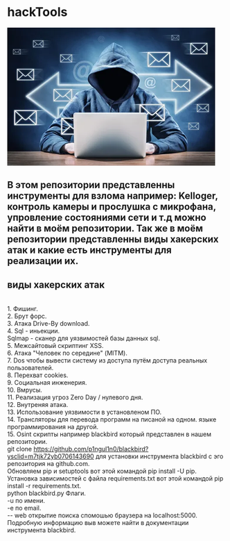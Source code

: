 # hackTools

![bg repozitories](bg.webp)

## В этом репозитории представленны инструменты для взлома например: Kelloger, контроль камеры и прослушка с микрофана, упровление состояниями сети и т.д можно найти в моём репозитории. Так же в моём репозитории представленны виды хакерских атак и какие есть инструменты для реализации их.

## виды хакерских атак 
<br>1. Фишинг.
<br>2. Брут форс.
<br>3. Атака Drive-By download.
<br>4. Sql - иньекции.
<br>    Sqlmap - сканер для уязвимостей базы данных sql.
<br>5. Межсайтовый скриптинг XSS.
<br>6. Атака "Человек по середине" (MITM).
<br>7. Dos чтобы вывести систему из доступа путём доступа реальных пользователей. 
<br>8. Перехват cookies.
<br>9. Социальная инженерия.
<br>10. Вмрусы.
<br>11. Реализация угроз Zero Day / нулевого дня. 
<br>12. Внутреняя атака.
<br>13. Использование уязвимости в установленом ПО.
<br>14. Трансляторы для перевода программ на писаной на одном. языке программирования на другой.
<br>15. Osint скрипты например blackbird который представлен в нашем репозитории.
<br>git clone https://github.com/p1ngul1n0/blackbird?ysclid=m7tjk72yb0706143690 для установки инструмента blackbird с эго репозитория на github.com.
<br>Обновляем pip и setuptools вот этой командой  pip install -U pip.
<br>Установка зависимостей с файла requirements.txt вот этой командой pip install -r requirements.txt.
<br> python blackbird.py Флаги.
<br>-u по имени.
<br>-e по email.
<br>-- web открытие поиска спомошью браузера на localhost:5000.
<br> Подробную информацию выв можете найти в документации инструмента blackbird.